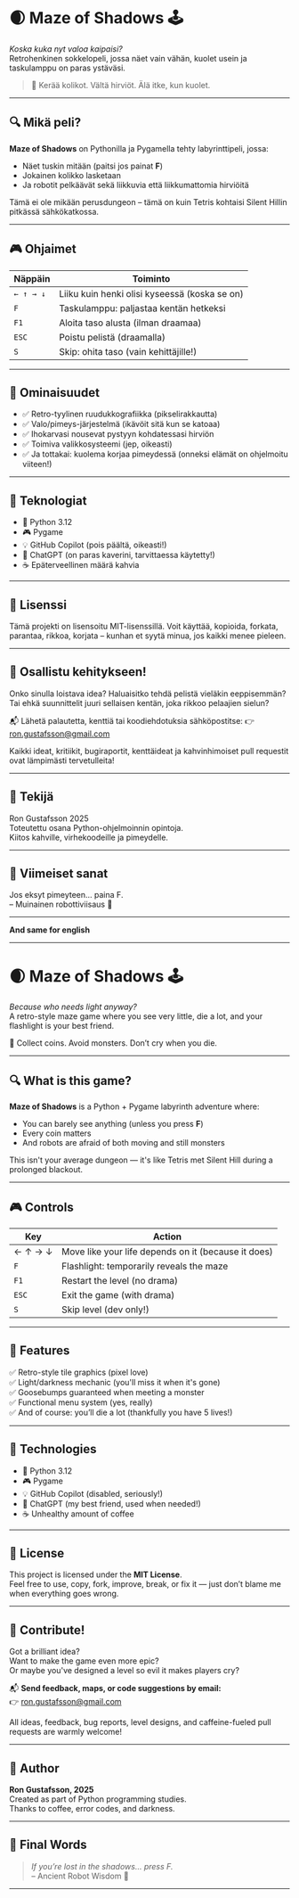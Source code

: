 # 🌒 Maze of Shadows 🕹️  
*Koska kuka nyt valoa kaipaisi?*  
Retrohenkinen sokkelopeli, jossa näet vain vähän, kuolet usein ja taskulamppu on paras ystäväsi.

> 🧱 Kerää kolikot. Vältä hirviöt. Älä itke, kun kuolet.

---

## 🔍 Mikä peli?

**Maze of Shadows** on Pythonilla ja Pygamella tehty labyrinttipeli, jossa:

- Näet tuskin mitään (paitsi jos painat **F**)
- Jokainen kolikko lasketaan
- Ja robotit pelkäävät sekä liikkuvia että liikkumattomia hirviöitä

Tämä ei ole mikään perusdungeon – tämä on kuin Tetris kohtaisi Silent Hillin pitkässä sähkökatkossa.

---

## 🎮 Ohjaimet

| Näppäin | Toiminto |
|--------|----------|
| `← ↑ → ↓` | Liiku kuin henki olisi kyseessä (koska se on) |
| `F` | Taskulamppu: paljastaa kentän hetkeksi |
| `F1` | Aloita taso alusta (ilman draamaa) |
| `ESC` | Poistu pelistä (draamalla) |
| `S` | Skip: ohita taso (vain kehittäjille!) |

---

## 🧠 Ominaisuudet

- ✅ Retro-tyylinen ruudukkografiikka (pikselirakkautta)
- ✅ Valo/pimeys-järjestelmä (ikävöit sitä kun se katoaa)
- ✅ Ihokarvasi nousevat pystyyn kohdatessasi hirviön
- ✅ Toimiva valikkosysteemi (jep, oikeasti)
- ✅ Ja tottakai: kuolema korjaa pimeydessä (onneksi elämät on ohjelmoitu viiteen!)

---

## 🧰 Teknologiat

- 🐍 Python 3.12
- 🎮 Pygame
- 💡 GitHub Copilot (pois päältä, oikeasti!)
- 💖 ChatGPT (on paras kaverini, tarvittaessa käytetty!)
- ☕ Epäterveellinen määrä kahvia

---

## 📜 Lisenssi
Tämä projekti on lisensoitu MIT-lisenssillä.
Voit käyttää, kopioida, forkata, parantaa, rikkoa, korjata – kunhan et syytä minua, jos kaikki menee pieleen.

---

## 🤝 Osallistu kehitykseen!
Onko sinulla loistava idea?
Haluaisitko tehdä pelistä vieläkin eeppisemmän?
Tai ehkä suunnittelit juuri sellaisen kentän, joka rikkoo pelaajien sielun?

📬 Lähetä palautetta, kenttiä tai koodiehdotuksia sähköpostitse:
👉 ron.gustafsson@gmail.com

Kaikki ideat, kritiikit, bugiraportit, kenttäideat ja kahvinhimoiset pull requestit ovat lämpimästi tervetulleita!

---

## 🙏 Tekijä
Ron Gustafsson 2025  
Toteutettu osana Python-ohjelmoinnin opintoja.  
Kiitos kahville, virhekoodeille ja pimeydelle.  

---

## 🎯 Viimeiset sanat
Jos eksyt pimeyteen… paina F.  
– Muinainen robottiviisaus 🤖  

---
**And same for english** 

---

# 🌒 Maze of Shadows 🕹️  
*Because who needs light anyway?*  
A retro-style maze game where you see very little, die a lot, and your flashlight is your best friend.

🧱 Collect coins. Avoid monsters. Don’t cry when you die.

---

## 🔍 What is this game?

**Maze of Shadows** is a Python + Pygame labyrinth adventure where:

- You can barely see anything (unless you press **F**)
- Every coin matters
- And robots are afraid of both moving and still monsters

This isn't your average dungeon — it's like Tetris met Silent Hill during a prolonged blackout.

---

## 🎮 Controls

| Key         | Action                                              |
|-------------|-----------------------------------------------------|
| ← ↑ → ↓     | Move like your life depends on it (because it does) |
| `F`         | Flashlight: temporarily reveals the maze            |
| `F1`        | Restart the level (no drama)                        |
| `ESC`       | Exit the game (with drama)                          |
| `S`         | Skip level (dev only!)                              |

---

## 🧠 Features

✅ Retro-style tile graphics (pixel love)  
✅ Light/darkness mechanic (you'll miss it when it's gone)  
✅ Goosebumps guaranteed when meeting a monster  
✅ Functional menu system (yes, really)  
✅ And of course: you’ll die a lot (thankfully you have 5 lives!)

---

## 🧰 Technologies

- 🐍 Python 3.12  
- 🎮 Pygame  
- 💡 GitHub Copilot (disabled, seriously!)  
- 💖 ChatGPT (my best friend, used when needed!)  
- ☕ Unhealthy amount of coffee

---

## 📜 License

This project is licensed under the **MIT License**.  
Feel free to use, copy, fork, improve, break, or fix it — just don’t blame me when everything goes wrong.

---

## 🤝 Contribute!

Got a brilliant idea?  
Want to make the game even more epic?  
Or maybe you've designed a level so evil it makes players cry?

📬 **Send feedback, maps, or code suggestions by email:**  
👉 ron.gustafsson@gmail.com

All ideas, feedback, bug reports, level designs, and caffeine-fueled pull requests are warmly welcome!

---

## 🙏 Author

**Ron Gustafsson, 2025**  
Created as part of Python programming studies.  
Thanks to coffee, error codes, and darkness.

---

## 🎯 Final Words

> *If you’re lost in the shadows… press F.*  
> – Ancient Robot Wisdom 🤖

---

